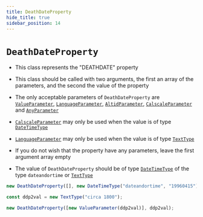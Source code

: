 ```yaml
---
title: DeathDateProperty
hide_title: true
sidebar_position: 14
---
```


# `DeathDateProperty`

- This class represents the "DEATHDATE" property

- This class should be called with two arguments, the first an array of the
  parameters, and the second the value of the property

- The only acceptable parameters of `DeathDateProperty` are
  [`ValueParameter`](/documentation/parameters/valueparameter),
  [`LanguageParameter`](/documentation/parameters/languageparameter),
  [`AltidParameter`](/documentation/parameters/altidparameter),
  [`CalscaleParameter`](/documentation/parameters/calscaleparameter) and
  [`AnyParameter`](/documentation/parameters/anyparameter)

- [`CalscaleParameter`](/documentation/parameters/calscaleparameter) may only
  be used when the value is of type
  [`DateTimeType`](/documentation/values/datetimetype)

- [`LanguageParameter`](/documentation/parameters/languageparameter) may only
  be used when the value is of type
  [`TextType`](/documentation/values/texttype-and-textlisttype)

- If you do not wish that the property have any parameters, leave the first
  argument array empty

- The value of `DeathDateProperty` should be of type
  [`DateTimeType`](/documentation/values/datetimetype) of the type
  `dateandortime` or
  [`TextType`](/documentation/values/texttype-and-textlisttype)

```js
new DeathDateProperty([], new DateTimeType("dateandortime", "19960415"));

const ddp2val = new TextType("circa 1800");

new DeathDateProperty([new ValueParameter(ddp2val)], ddp2val);
```
